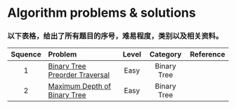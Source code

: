 # Algorithm problems & solutions

### 以下表格，给出了所有题目的序号，难易程度，类别以及相关资料。
| Squence | Problem       | Level  | Category  | Reference |
|:-------:|:--------------|:------:|:---------:|:---------:|
|1|[Binary Tree Preorder Traversal](https://github.com/jzhong4/Leetcode/blob/master/Java/BinaryTreePreorderTraversal.java)|Easy|Binary Tree||
|2|[Maximum Depth of Binary Tree](https://github.com/jzhong4/Leetcode/blob/master/Java/MaximumDepthOfBinaryTree.java)|Easy|Binary Tree||
